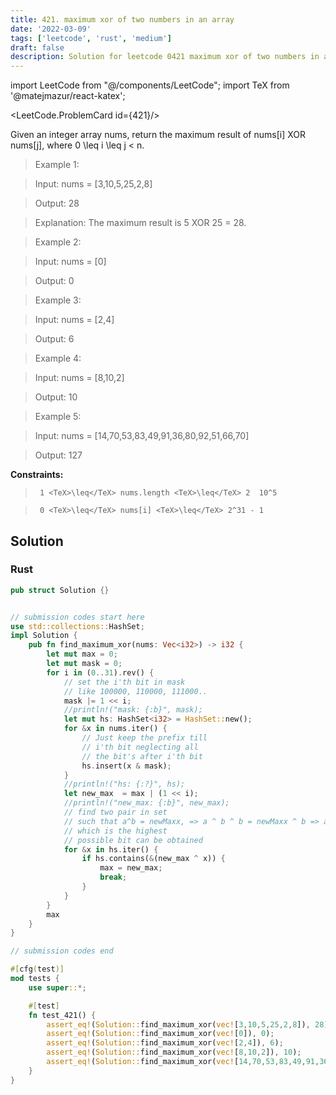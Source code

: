 ```yaml
---
title: 421. maximum xor of two numbers in an array
date: '2022-03-09'
tags: ['leetcode', 'rust', 'medium']
draft: false
description: Solution for leetcode 0421 maximum xor of two numbers in an array
---
```

import LeetCode from "@/components/LeetCode";
import TeX from '@matejmazur/react-katex';

<LeetCode.ProblemCard id={421}/>
 

  Given an integer array nums, return the maximum result of nums[i] XOR nums[j], where 0 <TeX>\leq</TeX> i <TeX>\leq</TeX> j < n.

   

 >   Example 1:

  

 >   Input: nums <TeX>=</TeX> [3,10,5,25,2,8]

 >   Output: 28

 >   Explanation: The maximum result is 5 XOR 25 <TeX>=</TeX> 28.

 >   Example 2:

  

 >   Input: nums <TeX>=</TeX> [0]

 >   Output: 0

  

 >   Example 3:

  

 >   Input: nums <TeX>=</TeX> [2,4]

 >   Output: 6

  

 >   Example 4:

  

 >   Input: nums <TeX>=</TeX> [8,10,2]

 >   Output: 10

  

 >   Example 5:

  

 >   Input: nums <TeX>=</TeX> [14,70,53,83,49,91,36,80,92,51,66,70]

 >   Output: 127

  

   

  **Constraints:**

  

 >   	1 <TeX>\leq</TeX> nums.length <TeX>\leq</TeX> 2  10^5

 >   	0 <TeX>\leq</TeX> nums[i] <TeX>\leq</TeX> 2^31 - 1


## Solution
### Rust
```rust
pub struct Solution {}


// submission codes start here
use std::collections::HashSet;
impl Solution {
    pub fn find_maximum_xor(nums: Vec<i32>) -> i32 {
        let mut max = 0;
        let mut mask = 0;
        for i in (0..31).rev() {
            // set the i'th bit in mask
            // like 100000, 110000, 111000..
            mask |= 1 << i;
            //println!("mask: {:b}", mask);
            let mut hs: HashSet<i32> = HashSet::new();
            for &x in nums.iter() {
                // Just keep the prefix till
                // i'th bit neglecting all
                // the bit's after i'th bit
                hs.insert(x & mask);
            }
            //println!("hs: {:?}", hs);
            let new_max  = max | (1 << i);
            //println!("new_max: {:b}", new_max);
            // find two pair in set
            // such that a^b = newMaxx, => a ^ b ^ b = newMaxx ^ b => a =  newMaxx ^ b
            // which is the highest
            // possible bit can be obtained
            for &x in hs.iter() {
                if hs.contains(&(new_max ^ x)) {
                    max = new_max;
                    break;
                }
            }
        }
        max
    }
}

// submission codes end

#[cfg(test)]
mod tests {
    use super::*;

    #[test]
    fn test_421() {
        assert_eq!(Solution::find_maximum_xor(vec![3,10,5,25,2,8]), 28);
        assert_eq!(Solution::find_maximum_xor(vec![0]), 0);
        assert_eq!(Solution::find_maximum_xor(vec![2,4]), 6);
        assert_eq!(Solution::find_maximum_xor(vec![8,10,2]), 10);
        assert_eq!(Solution::find_maximum_xor(vec![14,70,53,83,49,91,36,80,92,51,66,70]), 127);
    }
}

```
